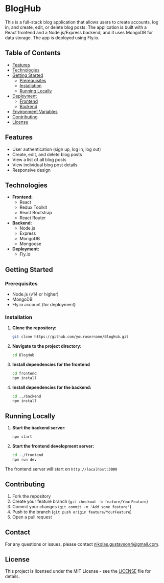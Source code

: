 # BlogHub

This is a full-stack blog application that allows users to create accounts, log in, and create, edit, or delete blog posts. The application is built with a React frontend and a Node.js/Express backend, and it uses MongoDB for data storage. The app is deployed using Fly.io.

## Table of Contents

- [Features](#features)
- [Technologies](#technologies)
- [Getting Started](#getting-started)
  - [Prerequisites](#prerequisites)
  - [Installation](#installation)
  - [Running Locally](#running-locally)
- [Deployment](#deployment)
  - [Frontend](#frontend)
  - [Backend](#backend)
- [Environment Variables](#environment-variables)
- [Contributing](#contributing)
- [License](#license)

## Features

- User authentication (sign up, log in, log out)
- Create, edit, and delete blog posts
- View a list of all blog posts
- View individual blog post details
- Responsive design

## Technologies

- **Frontend:**
  - React
  - Redux Toolkit
  - React Bootstrap
  - React Router
- **Backend:**
  - Node.js
  - Express
  - MongoDB
  - Mongoose
- **Deployment:**
  - Fly.io

## Getting Started

### Prerequisites

- Node.js (v14 or higher)
- MongoDB
- Fly.io account (for deployment)

### Installation

1. **Clone the repository:**

   ```bash
   git clone https://github.com/yourusername/BlogHub.git
2. **Navigate to the project directory:**
   ```bash
   cd BlogHub
3. **Install dependencies for the frontend**
   ```bash
   cd frontend
   npm install
4. **Install dependencies for the backend:**
   ```bash
   cd ../backend
   npm install

## Running Locally

1. **Start the backend server:**
   ```bash
   npm start

2. **Start the frontend development server:**
   ```bash
   cd ../frontend
   npm run dev

  The frontend server will start on `http://localhost:3000`

## Contributing
1. Fork the repository
2. Create your feature branch (`git checkout -b feature/YourFeature`)
3. Commit your changes (`git commit -m 'Add some feature'`)
4. Push to the branch (`git push origin feature/YourFeature`)
5. Open a pull request

## Contact

For any questions or issues, please contact [nikolas.gustavson4@gmail.com](mailto:nikolas.gustavson4@gmail.com).

## License
This project is licensed under the MIT License - see the [LICENSE](https://opensource.org/license/MIT) file for details.
